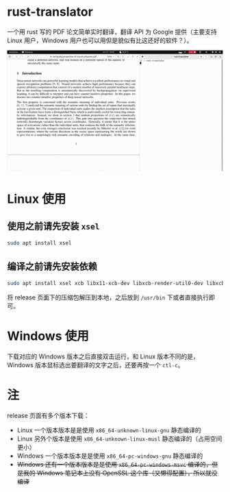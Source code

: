 # rust-translator

一个用 rust 写的 PDF 论文简单实时翻译，翻译 API 为 Google 提供（主要支持 Linux 用户，Windows 用户也可以用但是貌似有比这还好的软件？）。

![example](./vids/example.gif)

# Linux 使用

## 使用之前请先安装 `xsel`

```bash
sudo apt install xsel
```

## 编译之前请先安装依赖
```bash
sudo apt install xsel xcb libx11-xcb-dev libxcb-render-util0-dev libxcb-shape0-dev libxcb-xfixes0-dev
```

将 release 页面下的压缩包解压到本地，之后放到 `/usr/bin` 下或者直接执行即可。

# Windows 使用

下载对应的 Windows 版本之后直接双击运行，和 Linux 版本不同的是，Windows 版本鼠标选出要翻译的文字之后，还要再按一个 `ctl-c`。

# 注

release 页面有多个版本下载：
* Linux 一个版本版本是是使用 `x86_64-unknown-linux-gnu` 静态编译的
* Linux 另外个版本是使用 `x86_64-unknown-linux-musl` 静态编译的（占用空间更小）
* Windows 一个版本版本是是使用 `x86_64-pc-windows-gnu` 静态编译的
* ~~Windows 还有一个版本版本是是使用 `x86_64-pc-windows-msvc` 编译的，但是我的 Windows 笔记本上没有 OpenSSL 这个库（又懒得配置），所以就没编译~~
